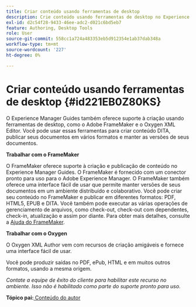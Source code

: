 ```yaml
---
title: Criar conteúdo usando ferramentas de desktop
description: Crie conteúdo usando ferramentas de desktop no Experience Manager Guides. Saiba como trabalhar com o Adobe FrameMaker e o Editor XML do Oxygen para criar e publicar conteúdo DITA.
exl-id: d2c54f28-9433-46ee-adc2-d021c6bd5eb7
feature: Authoring, Desktop Tools
role: User
source-git-commit: 558cc1a724a483353eb5d912354e1ab37dab348a
workflow-type: tm+mt
source-wordcount: '227'
ht-degree: 0%

---
```


# Criar conteúdo usando ferramentas de desktop {#id221EB0Z80KS}

O Experience Manager Guides também oferece suporte à criação usando ferramentas de desktop, como o Adobe FrameMaker e o Oxygen XML Editor. Você pode usar essas ferramentas para criar conteúdo DITA, publicar seus documentos em vários formatos e manter as versões de seus documentos.

**Trabalhar com o FrameMaker**

O FrameMaker oferece suporte à criação e publicação de conteúdo no Experience Manager Guides. O FrameMaker é fornecido com um conector pronto para uso para o Adobe Experience Manager. O FrameMaker também oferece uma interface fácil de usar que permite manter versões de seus documentos em um ambiente distribuído e colaborativo. Você pode criar seu conteúdo no FrameMaker e publicar em diferentes formatos: PDF, HTML5, EPUB e DITA. Você também pode executar as várias operações de gerenciamento de arquivos, como check-out, check-out com dependentes, check-in, atualização e assim por diante. Para obter mais detalhes, consulte a [Ajuda do FrameMaker](https://help.adobe.com/en_US/framemaker/using/index.html).

**Trabalhar com o Oxygen**

O Oxygen XML Author vem com recursos de criação amigáveis e fornece uma interface fácil de usar.

Você pode produzir saídas no PDF, ePub, HTML e em muitos outros formatos, usando a mesma origem.

*Contate a equipe de êxito do cliente para habilitar este recurso no ambiente. Isso não é habilitado como parte do suporte pronto para uso.*

**Tópico pai:**&#x200B;[&#x200B; Conteúdo do autor](authoring-content.md)
